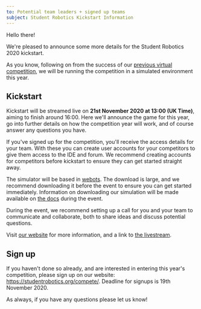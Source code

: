 ```yaml
---
to: Potential team leaders + signed up teams
subject: Student Robotics Kickstart Information
---
```


Hello there!

We're pleased to announce some more details for the Student Robotics 2020 kickstart.

As you know, following on from the success of our [previous virtual competition](https://studentrobotics.org/news/2020-07-25-post-competition/), we will be running the competition in a simulated environment this year.

## Kickstart

Kickstart will be streamed live on **21st November 2020 at 13:00 (UK Time)**, aiming to finish around 16:00. Here we'll announce the game for this year, go into further details on how the competition year will work, and of course answer any questions you have.

If you've signed up for the competition, you'll receive the access details for your team. With these you can create user accounts for your competitors to give them access to the IDE and forum. We recommend creating accounts for competitors before kickstart to ensure they can get started straight away.

The simulator will be based in [webots](https://cyberbotics.com/#download). The download is large, and we recommend downloading it before the event to ensure you can get started immediately. Information on downloading our simulation will be made available on [the docs](https://studentrobotics.org/docs/competition-simulator/) during the event.

During the event, we recommend setting up a call for you and your team to communicate and collaborate, both to share ideas and discuss potential questions.

Visit [our website](https://studentrobotics.org/events/sr2021/kickstart/) for more information, and a link to [the livestream](https://www.youtube.com/watch?v=cQOgo0Gh4iA).

## Sign up

If you haven't done so already, and are interested in entering this year's competition, please sign up on our website: https://studentrobotics.org/compete/. Deadline for signups is 19th November 2020.

As always, if you have any questions please let us know!
